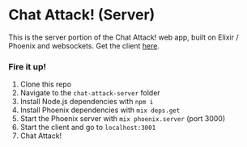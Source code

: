 # Chat Attack! (Server)

This is the server portion of the Chat Attack! web app, built on Elixir / Phoenix and websockets. Get the client [here](https://github.com/dkoloditch/chat-attack-client).

### Fire it up!
1. Clone this repo
2. Navigate to the `chat-attack-server` folder
3. Install Node.js dependencies with `npm i`
4. Install Phoenix dependencies with `mix deps.get`
5. Start the Phoenix server with `mix phoenix.server` (port 3000)
6. Start the client and go to `localhost:3001`
7. Chat Attack!
